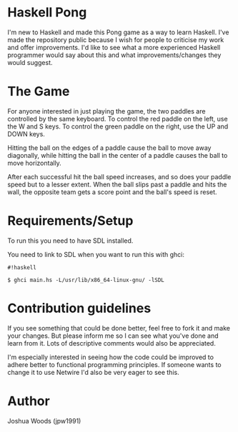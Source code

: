# Haskell Pong

I'm new to Haskell and made this Pong game as a way to learn Haskell. I've made the repository public because I wish for people to criticise my work and offer improvements. I'd like to see what a more experienced Haskell programmer would say about this and what improvements/changes they would suggest.

# The Game

For anyone interested in just playing the game, the two paddles are controlled by the same keyboard. To control the red paddle on the left, use the W and S keys. To control the green paddle on the right, use the UP and DOWN keys.

Hitting the ball on the edges of a paddle cause the ball to move away diagonally, while hitting the ball in the center of a paddle causes the ball to move horizontally.

After each successful hit the ball speed increases, and so does your paddle speed but to a lesser extent. When the ball slips past a paddle and hits the wall, the opposite team gets a score point and the ball's speed is reset.

# Requirements/Setup

To run this you need to have SDL installed.

You need to link to SDL when you want to run this with ghci: 

```
#!haskell

$ ghci main.hs -L/usr/lib/x86_64-linux-gnu/ -lSDL
```


# Contribution guidelines

If you see something that could be done better, feel free to fork it and make your changes. But please inform me so I can see what you've done and learn from it. Lots of descriptive comments would also be appreciated.

I'm especially interested in seeing how the code could be improved to adhere better to functional programming principles. If someone wants to change it to use Netwire I'd also be very eager to see this.

# Author

Joshua Woods (jpw1991)
